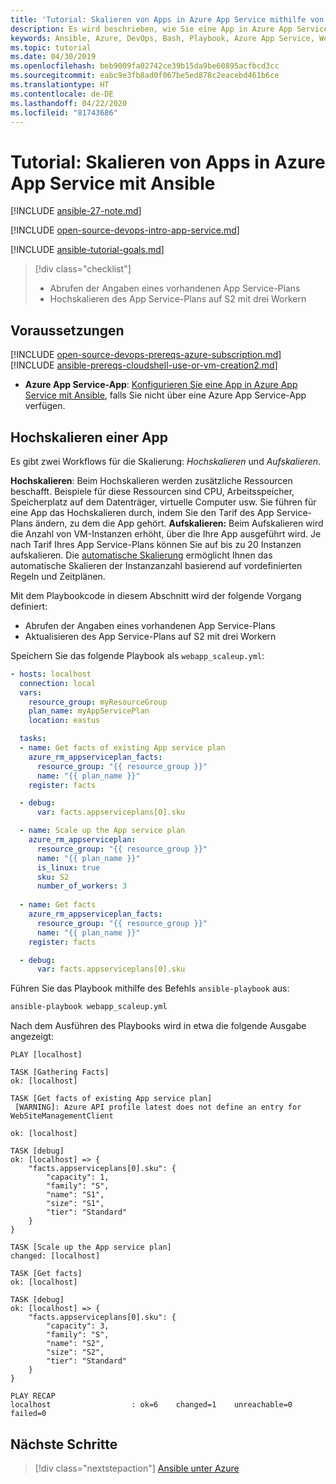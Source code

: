 ```yaml
---
title: 'Tutorial: Skalieren von Apps in Azure App Service mithilfe von Ansible'
description: Es wird beschrieben, wie Sie eine App in Azure App Service hochskalieren.
keywords: Ansible, Azure, DevOps, Bash, Playbook, Azure App Service, Web-App, skalieren, Java
ms.topic: tutorial
ms.date: 04/30/2019
ms.openlocfilehash: beb9009fa02742ce39b15da9be60895acfbcd3cc
ms.sourcegitcommit: eabc9e3fb8ad0f067be5ed878c2eacebd461b6ce
ms.translationtype: HT
ms.contentlocale: de-DE
ms.lasthandoff: 04/22/2020
ms.locfileid: "81743686"
---
```

# <a name="tutorial-scale-apps-in-azure-app-service-using-ansible"></a>Tutorial: Skalieren von Apps in Azure App Service mit Ansible

[!INCLUDE [ansible-27-note.md](includes/ansible-27-note.md)]

[!INCLUDE [open-source-devops-intro-app-service.md](../includes/open-source-devops-intro-app-service.md)]

[!INCLUDE [ansible-tutorial-goals.md](includes/ansible-tutorial-goals.md)]

> [!div class="checklist"]
>
> * Abrufen der Angaben eines vorhandenen App Service-Plans
> * Hochskalieren des App Service-Plans auf S2 mit drei Workern

## <a name="prerequisites"></a>Voraussetzungen

[!INCLUDE [open-source-devops-prereqs-azure-subscription.md](../includes/open-source-devops-prereqs-azure-subscription.md)]
[!INCLUDE [ansible-prereqs-cloudshell-use-or-vm-creation2.md](includes/ansible-prereqs-cloudshell-use-or-vm-creation2.md)]
- **Azure App Service-App**: [Konfigurieren Sie eine App in Azure App Service mit Ansible](azure-web-apps-configure.md), falls Sie nicht über eine Azure App Service-App verfügen.

## <a name="scale-up-an-app"></a>Hochskalieren einer App

Es gibt zwei Workflows für die Skalierung: *Hochskalieren* und *Aufskalieren*.

**Hochskalieren**: Beim Hochskalieren werden zusätzliche Ressourcen beschafft. Beispiele für diese Ressourcen sind CPU, Arbeitsspeicher, Speicherplatz auf dem Datenträger, virtuelle Computer usw. Sie führen für eine App das Hochskalieren durch, indem Sie den Tarif des App Service-Plans ändern, zu dem die App gehört. 
**Aufskalieren:** Beim Aufskalieren wird die Anzahl von VM-Instanzen erhöht, über die Ihre App ausgeführt wird. Je nach Tarif Ihres App Service-Plans können Sie auf bis zu 20 Instanzen aufskalieren. Die [automatische Skalierung](/azure/azure-monitor/platform/autoscale-get-started) ermöglicht Ihnen das automatische Skalieren der Instanzanzahl basierend auf vordefinierten Regeln und Zeitplänen.

Mit dem Playbookcode in diesem Abschnitt wird der folgende Vorgang definiert:

* Abrufen der Angaben eines vorhandenen App Service-Plans
* Aktualisieren des App Service-Plans auf S2 mit drei Workern

Speichern Sie das folgende Playbook als `webapp_scaleup.yml`:

```yml
- hosts: localhost
  connection: local
  vars:
    resource_group: myResourceGroup
    plan_name: myAppServicePlan
    location: eastus

  tasks:
  - name: Get facts of existing App service plan
    azure_rm_appserviceplan_facts:
      resource_group: "{{ resource_group }}"
      name: "{{ plan_name }}"
    register: facts

  - debug: 
      var: facts.appserviceplans[0].sku

  - name: Scale up the App service plan
    azure_rm_appserviceplan:
      resource_group: "{{ resource_group }}"
      name: "{{ plan_name }}"
      is_linux: true
      sku: S2
      number_of_workers: 3
      
  - name: Get facts
    azure_rm_appserviceplan_facts:
      resource_group: "{{ resource_group }}"
      name: "{{ plan_name }}"
    register: facts

  - debug: 
      var: facts.appserviceplans[0].sku
```

Führen Sie das Playbook mithilfe des Befehls `ansible-playbook` aus:

```bash
ansible-playbook webapp_scaleup.yml
```

Nach dem Ausführen des Playbooks wird in etwa die folgende Ausgabe angezeigt:

```Output
PLAY [localhost] 

TASK [Gathering Facts] 
ok: [localhost]

TASK [Get facts of existing App service plan] 
 [WARNING]: Azure API profile latest does not define an entry for WebSiteManagementClient

ok: [localhost]

TASK [debug] 
ok: [localhost] => {
    "facts.appserviceplans[0].sku": {
        "capacity": 1,
        "family": "S",
        "name": "S1",
        "size": "S1",
        "tier": "Standard"
    }
}

TASK [Scale up the App service plan] 
changed: [localhost]

TASK [Get facts] 
ok: [localhost]

TASK [debug] 
ok: [localhost] => {
    "facts.appserviceplans[0].sku": {
        "capacity": 3,
        "family": "S",
        "name": "S2",
        "size": "S2",
        "tier": "Standard"
    }
}

PLAY RECAP 
localhost                  : ok=6    changed=1    unreachable=0    failed=0 
```

## <a name="next-steps"></a>Nächste Schritte

> [!div class="nextstepaction"] 
> [Ansible unter Azure](/azure/ansible/)